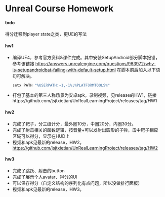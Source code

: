 # Unreal Course Homework

#### todo

得分迁移到player state之类，更UE的写法

#### hw1

* 编译UE4，参考官方资料&课件完成。其中安装SetupAndroid部分脚本报错，参考该链接 https://answers.unrealengine.com/questions/963972/why-is-setupandroidbat-failing-with-default-setup.html 在脚本前后加入以下语句可解决。

  ```bash
  setx PATH "%USERPATH:~1,-1%;%PLATFORMTOOLS%"
  ```

* 打包了基本的第三人称场景为安卓apk，录制视频，见release的HW1，链接https://github.com/jsjtxietian/UnRealLearningProject/releases/tag/HW1


#### hw2

* 完成了靶子，分三级计分，最外圈10分，中圈20分，内圈30分。
* 完成了射击相关的函数逻辑，按音量+可以发射出圆形的子弹，击中靶子相应区域可以得分，显示在HUD上
* 视频和apk见最新的release，HW2。 https://github.com/jsjtxietian/UnRealLearningProject/releases/tag/HW2

#### hw3

* 完成了跳跃、射击的button
* 完成了展示个人avatar、得分的UI
* 可以保存得分（自定义结构的序列化有点问题，所以没做排行面板）
* 视频和apk见最新的release，HW3。



